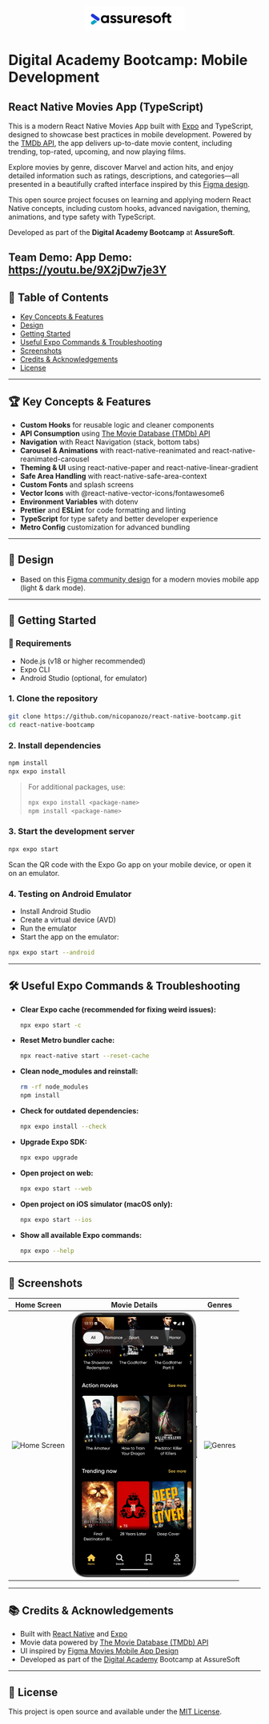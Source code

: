 <p align="center">
  <img src="assets/assuresoft-logo.png" alt="AssureSoft Logo" width="200"/>
</p>

# Digital Academy Bootcamp: Mobile Development

## React Native Movies App (TypeScript)

This is a modern React Native Movies App built with [Expo](https://expo.dev/) and TypeScript, designed to showcase best practices in mobile development. Powered by the [TMDb API](https://developer.themoviedb.org/reference/intro/getting-started), the app delivers up-to-date movie content, including trending, top-rated, upcoming, and now playing films.

Explore movies by genre, discover Marvel and action hits, and enjoy detailed information such as ratings, descriptions, and categories—all presented in a beautifully crafted interface inspired by this [Figma design](https://www.figma.com/community/file/1126286295256197533/movies-mobile-app-home-light-dark).

This open source project focuses on learning and applying modern React Native concepts, including custom hooks, advanced navigation, theming, animations, and type safety with TypeScript.

Developed as part of the **Digital Academy Bootcamp** at **AssureSoft**.

Team Demo: 
App Demo: https://youtu.be/9X2jDw7je3Y
---

## 📑 Table of Contents

- [Key Concepts & Features](#-key-concepts--features)
- [Design](#-design)
- [Getting Started](#-getting-started)
- [Useful Expo Commands & Troubleshooting](#-useful-expo-commands--troubleshooting)
- [Screenshots](#-screenshots)
- [Credits & Acknowledgements](#-credits--acknowledgements)
- [License](#-license)

---

## 🏆 Key Concepts & Features

- **Custom Hooks** for reusable logic and cleaner components
- **API Consumption** using [The Movie Database (TMDb) API](https://developer.themoviedb.org/reference/intro/getting-started)
- **Navigation** with React Navigation (stack, bottom tabs)
- **Carousel & Animations** with react-native-reanimated and react-native-reanimated-carousel
- **Theming & UI** using react-native-paper and react-native-linear-gradient
- **Safe Area Handling** with react-native-safe-area-context
- **Custom Fonts** and splash screens
- **Vector Icons** with @react-native-vector-icons/fontawesome6
- **Environment Variables** with dotenv
- **Prettier** and **ESLint** for code formatting and linting
- **TypeScript** for type safety and better developer experience
- **Metro Config** customization for advanced bundling

---

## 🎨 Design

- Based on this [Figma community design](https://www.figma.com/community/file/1126286295256197533/movies-mobile-app-home-light-dark) for a modern movies mobile app (light & dark mode).

---

## 🚀 Getting Started

### 📱 Requirements

- Node.js (v18 or higher recommended)
- Expo CLI
- Android Studio (optional, for emulator)

### 1. Clone the repository

```bash
git clone https://github.com/nicopanozo/react-native-bootcamp.git
cd react-native-bootcamp
```

### 2. Install dependencies

```bash
npm install
npx expo install
```

> For additional packages, use:
>
> ```bash
> npx expo install <package-name>
> npm install <package-name>
> ```

### 3. Start the development server

```bash
npx expo start
```

Scan the QR code with the Expo Go app on your mobile device, or open it on an emulator.

### 4. Testing on Android Emulator

- Install Android Studio
- Create a virtual device (AVD)
- Run the emulator
- Start the app on the emulator:

```bash
npx expo start --android
```

---

## 🛠️ Useful Expo Commands & Troubleshooting

- **Clear Expo cache (recommended for fixing weird issues):**
  ```bash
  npx expo start -c
  ```
- **Reset Metro bundler cache:**
  ```bash
  npx react-native start --reset-cache
  ```
- **Clean node_modules and reinstall:**
  ```bash
  rm -rf node_modules
  npm install
  ```
- **Check for outdated dependencies:**
  ```bash
  npx expo install --check
  ```
- **Upgrade Expo SDK:**
  ```bash
  npx expo upgrade
  ```
- **Open project on web:**
  ```bash
  npx expo start --web
  ```
- **Open project on iOS simulator (macOS only):**
  ```bash
  npx expo start --ios
  ```
- **Show all available Expo commands:**
  ```bash
  npx expo --help
  ```

---

## 📸 Screenshots

|                          Home Screen                          |                          Movie Details                          |                          Genres                          |
| :-----------------------------------------------------------: | :-------------------------------------------------------------: | :------------------------------------------------------: |
| <img src="assets/screen1.png" alt="Home Screen" width="250"/> | <img src="assets/screen2.png" alt="Movie Details" width="250"/> | <img src="assets/screen3.png" alt="Genres" width="250"/> |

---

## 📚 Credits & Acknowledgements

- Built with [React Native](https://reactnative.dev/) and [Expo](https://expo.dev/)
- Movie data powered by [The Movie Database (TMDb) API](https://developer.themoviedb.org/reference/intro/getting-started)
- UI inspired by [Figma Movies Mobile App Design](https://www.figma.com/community/file/1126286295256197533/movies-mobile-app-home-light-dark)
- Developed as part of the [Digital Academy](https://assuresoft.com/) Bootcamp at AssureSoft

---

## 📖 License

This project is open source and available under the [MIT License](LICENSE).
